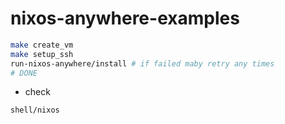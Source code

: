# nixos-anywhere-examples

```bash
make create_vm
make setup_ssh
run-nixos-anywhere/install # if failed maby retry any times
# DONE
```
- check

```bash
shell/nixos
```
